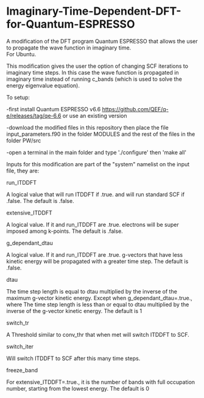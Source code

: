 # Imaginary-Time-Dependent-DFT-for-Quantum-ESPRESSO
A modification of the DFT program Quantum ESPRESSO that allows the user to propagate the wave function in imaginary time.  
For Ubuntu.

This modification gives the user the option of changing SCF iterations to imaginary time steps. In this case the wave function 
is propagated in imaginary time instead of running c_bands (which is used to solve the energy eigenvalue equation). 

To setup:

  -first install Quantum ESPRESSO v6.6 https://github.com/QEF/q-e/releases/tag/qe-6.6 or use an existing version
  
  -download the modified files in this repository then place the file input_parameters.f90 in the folder MODULES and the rest of the files in the folder PW/src
  
  -open a terminal in the main folder and type './configure'  then 'make all'
  

Inputs for this modification are part of the "system" namelist on the input file, they are:

run_ITDDFT

   A logical value that will run ITDDFT if .true. and will run standard SCF if .false. 
   The default is .false.
   
   
extensive_ITDDFT

   A logical value. If it and run_ITDDFT are .true. electrons will be super imposed among k-points.
   The default is .false.   
   
g_dependant_dtau

   A logical value. If it and run_ITDDFT are .true. g-vectors that have less kinetic energy will be propagated with a greater time step.
   The default is .false.
   
dtau

   The time step length is equal to dtau multiplied by the inverse of the maximum g-vector kinetic energy.  Except when g_dependant_dtau=.true., where The time  step length is less than or equal to dtau multiplied by the inverse of the g-vector kinetic energy.
   The default is 1   
   
switch_tr

   A Threshold similar to conv_thr that when met will switch ITDDFT to SCF.
   
   
switch_iter

   Will switch ITDDFT to SCF after this many time steps.
   
   
freeze_band

   For extensive_ITDDFT=.true., it is the number of bands with full occupation number, starting from the lowest energy. 
   The default is 0  
